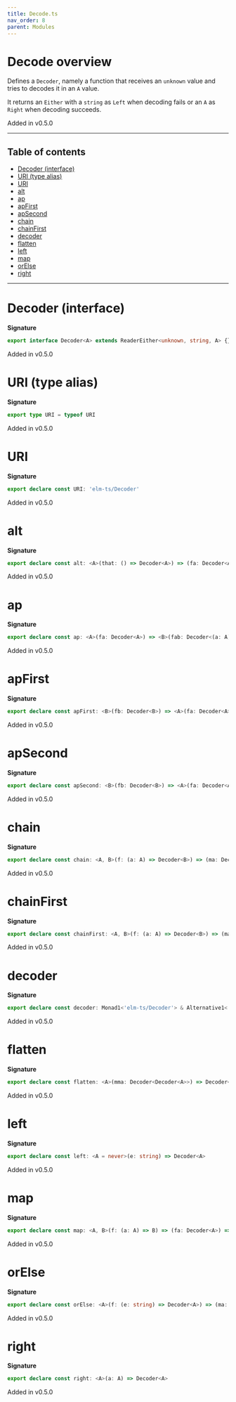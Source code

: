 ```yaml
---
title: Decode.ts
nav_order: 8
parent: Modules
---
```


# Decode overview

Defines a `Decoder`, namely a function that receives an `unknown` value and tries to decodes it in an `A` value.

It returns an `Either` with a `string` as `Left` when decoding fails or an `A` as `Right` when decoding succeeds.

Added in v0.5.0

---

<h2 class="text-delta">Table of contents</h2>

- [Decoder (interface)](#decoder-interface)
- [URI (type alias)](#uri-type-alias)
- [URI](#uri)
- [alt](#alt)
- [ap](#ap)
- [apFirst](#apfirst)
- [apSecond](#apsecond)
- [chain](#chain)
- [chainFirst](#chainfirst)
- [decoder](#decoder)
- [flatten](#flatten)
- [left](#left)
- [map](#map)
- [orElse](#orelse)
- [right](#right)

---

# Decoder (interface)

**Signature**

```ts
export interface Decoder<A> extends ReaderEither<unknown, string, A> {}
```

Added in v0.5.0

# URI (type alias)

**Signature**

```ts
export type URI = typeof URI
```

Added in v0.5.0

# URI

**Signature**

```ts
export declare const URI: 'elm-ts/Decoder'
```

Added in v0.5.0

# alt

**Signature**

```ts
export declare const alt: <A>(that: () => Decoder<A>) => (fa: Decoder<A>) => Decoder<A>
```

Added in v0.5.0

# ap

**Signature**

```ts
export declare const ap: <A>(fa: Decoder<A>) => <B>(fab: Decoder<(a: A) => B>) => Decoder<B>
```

Added in v0.5.0

# apFirst

**Signature**

```ts
export declare const apFirst: <B>(fb: Decoder<B>) => <A>(fa: Decoder<A>) => Decoder<A>
```

Added in v0.5.0

# apSecond

**Signature**

```ts
export declare const apSecond: <B>(fb: Decoder<B>) => <A>(fa: Decoder<A>) => Decoder<B>
```

Added in v0.5.0

# chain

**Signature**

```ts
export declare const chain: <A, B>(f: (a: A) => Decoder<B>) => (ma: Decoder<A>) => Decoder<B>
```

Added in v0.5.0

# chainFirst

**Signature**

```ts
export declare const chainFirst: <A, B>(f: (a: A) => Decoder<B>) => (ma: Decoder<A>) => Decoder<A>
```

Added in v0.5.0

# decoder

**Signature**

```ts
export declare const decoder: Monad1<'elm-ts/Decoder'> & Alternative1<'elm-ts/Decoder'>
```

Added in v0.5.0

# flatten

**Signature**

```ts
export declare const flatten: <A>(mma: Decoder<Decoder<A>>) => Decoder<A>
```

Added in v0.5.0

# left

**Signature**

```ts
export declare const left: <A = never>(e: string) => Decoder<A>
```

Added in v0.5.0

# map

**Signature**

```ts
export declare const map: <A, B>(f: (a: A) => B) => (fa: Decoder<A>) => Decoder<B>
```

Added in v0.5.0

# orElse

**Signature**

```ts
export declare const orElse: <A>(f: (e: string) => Decoder<A>) => (ma: Decoder<A>) => Decoder<A>
```

Added in v0.5.0

# right

**Signature**

```ts
export declare const right: <A>(a: A) => Decoder<A>
```

Added in v0.5.0
